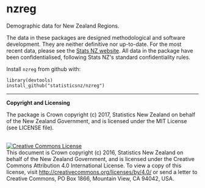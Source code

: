 
# nzreg

Demographic data for New Zealand Regions.

The data in these packages are designed methodological and software development.  They are neither definitive nor up-to-date.  For the most recent data, please see the [Stats NZ website](http://www.stats.govt.nz).  All data in the package have been confidentialised, following Stats NZ's standard confidentiality rules.

Install `nzreg` from github with:
```{r, echo = FALSE}
library(devtools)
install_github("statisticsnz/nzreg")
```

---
__Copyright and Licensing__

The package is Crown copyright (c) 2017, Statistics New Zealand on behalf of the New Zealand Government, and is licensed under the MIT License (see LICENSE file).

<br /><a rel="license" href="http://creativecommons.org/licenses/by/4.0/"><img alt="Creative Commons License" style="border-width:0" src="https://i.creativecommons.org/l/by/4.0/88x31.png" /></a><br />This document is Crown copyright (c) 2016, Statistics New Zealand on behalf of the New Zealand Government, and is licensed under the Creative Commons Attribution 4.0 International License. To view a copy of this license, visit http://creativecommons.org/licenses/by/4.0/ or send a letter to Creative Commons, PO Box 1866, Mountain View, CA 94042, USA.

